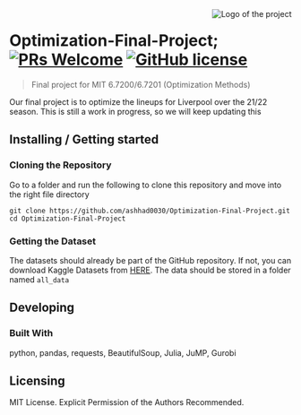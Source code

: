 <img src="https://cdn.dribbble.com/users/4538838/screenshots/11048692/media/36d9bd4b48cfa648c809e2b68999fe33.jpg" alt="Logo of the project" align="right">

# Optimization-Final-Project; [![PRs Welcome](https://img.shields.io/badge/PRs-welcome-brightgreen.svg?style=flat-square)](http://makeapullrequest.com) [![GitHub license](https://img.shields.io/badge/license-MIT-blue.svg?style=flat-square)](https://github.com/your/your-project/blob/master/LICENSE)
> Final project for MIT 6.7200/6.7201 (Optimization Methods)

Our final project is to optimize the lineups for Liverpool over the 21/22 season. This is still a work in progress, so we will keep updating this

## Installing / Getting started

### Cloning the Repository 

Go to a folder and run the following to clone this repository and move into the right file directory

```shell
git clone https://github.com/ashhad0030/Optimization-Final-Project.git
cd Optimization-Final-Project
```

### Getting the Dataset 

The datasets should already be part of the GitHub repository. If not, you can download Kaggle Datasets from [HERE](https://www.kaggle.com/datasets/stefanoleone992/fifa-22-complete-player-dataset). 
The data should be stored in a folder named `all_data`

## Developing

### Built With
python, pandas, requests, BeautifulSoup, Julia, JuMP, Gurobi

## Licensing

MIT License. Explicit Permission of the Authors Recommended.
